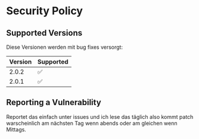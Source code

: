 # Security Policy

## Supported Versions

Diese Versionen werden mit bug fixes versorgt:

| Version | Supported          |
| ------- | ------------------ |
| 2.0.2   | :white_check_mark: |
| 2.0.1   | :white_check_mark: |

## Reporting a Vulnerability

Reportet das einfach unter issues und ich lese das täglich also kommt patch warscheinlich am nächsten Tag wenn abends oder am gleichen wenn Mittags.
